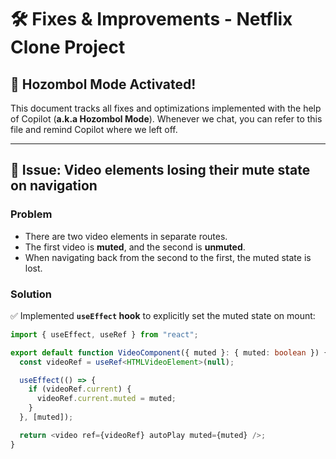 # 🛠 Fixes & Improvements - Netflix Clone Project

## 🔹 Hozombol Mode Activated!
This document tracks all fixes and optimizations implemented with the help of Copilot (**a.k.a Hozombol Mode**). Whenever we chat, you can refer to this file and remind Copilot where we left off.

---

## 📌 Issue: Video elements losing their mute state on navigation
### **Problem**
- There are two video elements in separate routes.
- The first video is **muted**, and the second is **unmuted**.
- When navigating back from the second to the first, the muted state is lost.

### **Solution**
✅ Implemented **`useEffect` hook** to explicitly set the muted state on mount:

```typescript
import { useEffect, useRef } from "react";

export default function VideoComponent({ muted }: { muted: boolean }) {
  const videoRef = useRef<HTMLVideoElement>(null);

  useEffect(() => {
    if (videoRef.current) {
      videoRef.current.muted = muted;
    }
  }, [muted]);

  return <video ref={videoRef} autoPlay muted={muted} />;
}